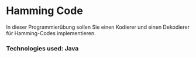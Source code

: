 # Hamming Code

In dieser Programmierübung sollen Sie einen Kodierer und einen Dekodierer für Hamming-Codes implementieren. 

### Technologies used: Java
